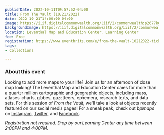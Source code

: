 ```yaml
---
publishDate: 2022-10-11T09:57:52-04:00
title: From The Vault (10/21/2022)
date: 2022-10-21T14:00:00-04:00
image: https://iiif.digitalcommonwealth.org/iiif/2/commonwealth:p2677k68s/full/2000,/0/default.jpg
backgroundImage: https://iiif.digitalcommonwealth.org/iiif/2/commonwealth:p2677k68s/full/2000,/0/default.jpg
location: Leventhal Map and Education Center, Learning Center
fee: Free
registration: https://www.eventbrite.com/e/from-the-vault-10212022-tickets-439625340227
tags:
- Collections

---
```

### About this event

Looking to add more maps to your life? Join us for an afternoon of close map looking! The Leventhal Map and Education Center cares for more than a quarter million cartographic and geographic objects, including maps, atlases, charts, globes, gazetteers, ephemera, research texts, and data sets. For this session of _From the Vault_, we'll take a look at objects recently featured on our social media pages! For a sneak peak, check out _bplmaps_ on [Instagram](https://www.instagram.com/bplmaps/), [Twitter](https://twitter.com/bplmaps), and [Facebook](https://www.facebook.com/bplmaps).

_Registration not required. Drop by our Learning Center any time between 2:00PM and 4:00PM._